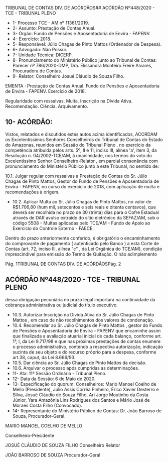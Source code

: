 TRIBUNAL DE CONTAS DIV. DE ACÓRDÃOS## ACÓRDÃO Nº448/2020 - TCE - TRIBUNAL PLENO

- 1- Processo TCE - AM nº 11361/2019.
- 2- Assunto: Prestação de Contas Anual.
- 3- Órgão: Fundo de Pensões e Aposentadoria de Envira - FAPENV.
- 4- Exercício: 2018.
- 5- Responsável: Júlio Chagas de Pinto Mattos (Ordenador de Despesa).
- 6- Advogado: Não Possui.
- 7- Unidade Técnica: DICERP.
- 8- Pronunciamento  do  Ministério  Público  junto  ao  Tribunal  de  Contas: Parecer  nº 786/2020-DMP, Dra. Elissandra Monteiro Freire Alvares, Procuradora de Contas.
- 9- Relator: Conselheiro Josué Cláudio de Souza Filho.

EMENTA : Prestação  de  Contas  Anual.  Fundo  de Pensões  e  Aposentadoria  de  Envira  -  FAPENV. Exercício de 2018.

Regularidade  com  ressalvas.  Multa.  Inscrição  na Dívida Ativa. Recomendação. Ciência. Arquivamento.

## 10-  ACÓRDÃO:

Vistos, relatados e discutidos estes autos acima identificados, ACORDAM os Excelentíssimos Senhores Conselheiros do Tribunal de Contas do Estado do Amazonas, reunidos em Sessão do Tribunal Pleno , no exercício da competência atribuída pelos arts. 5º, II e 11, inciso III, alínea 'a', item 3, da Resolução n. 04/2002-TCE/AM, à unanimidade, nos termos do voto do Excelentíssimo Senhor Conselheiro-Relator , em parcial consonância com pronunciamento do Ministério Público junto a este Tribunal, no sentido de:

10.1.  Julgar regular com ressalvas a Prestação de Contas do Sr. Júlio Chagas de Pinto Mattos, Gestor do Fundo de Pensões e Aposentadoria de Envira -  FAPENV,  no  curso  do  exercício  de  2018, com  aplicação  de  multa  e recomendações à origem.

- 10.2.  Aplicar  Multa ao Sr.  Júlio  Chagas  de  Pinto  Mattos, no  valor  de R$1.706,80 (hum  mil,  setecentos  e  seis  reais  e  oitenta  centavos),  que deverá ser recolhida no prazo de 30 (trinta) dias para o Cofre Estadual através de DAR avulso extraído do sítio eletrônico da SEFAZ/AM, sob o código 5508 - Multas aplicadas pelo TCE/AM - Fundo de Apoio ao Exercício do Controle Externo - FAECE.

Dentro do prazo anteriormente conferido, é obrigatório o encaminhamento do comprovante de pagamento ( autenticado pelo Banco ) a esta Corte de Contas (art. 72, inciso III, alínea "c" , da Lei Orgânica do TCE/AM), condição imprescindível para emissão do Termo de Quitação. O não adimplemento

Pág. 1TRIBUNAL DE CONTAS DIV. DE ACÓRDÃOSPág. 2

## ACÓRDÃO Nº448/2020 - TCE - TRIBUNAL PLENO

dessa obrigação pecuniária no prazo legal importará na continuidade da cobrança administrativa ou judicial do título executivo.

- 10.3.  Autorizar  Inscrição  na  Dívida  Ativa do Sr.  Júlio  Chagas  de  Pinto Mattos , em caso de não recolhimentos dos valores de condenação.
- 10.4.  Recomendar ao Sr. Júlio Chagas de Pinto Mattos , gestor do Fundo de Pensões e Aposentadoria de Envira - FAPENV que encaminhe assim que finalizada a avaliação atuarial inicial de cada balanço, conforme art. 1°, I, da  Lei  9.717/98  e  que  nas  próximas  prestações  de  contas  enumere  o processo  administrativo,  contendo  a  respectiva  autorização,  indicação sucinta de seu objeto e do recurso próprio para a despesa, conforme art.38, caput, da Lei 8.666/93.
- 10.5.  Dar ciência ao Sr. Júlio Chagas de Pinto Mattos da decisão.
- 10.6.  Arquivar o processo após cumpridas as determinações.
- 11-  Ata: 11ª Sessão Ordinária - Tribunal Pleno.
- 12-  Data da Sessão: 6 de Maio de 2020.
- 13-  Especificação do quorum: Conselheiros: Mario Manoel Coelho de Mello (Presidente), Júlio Assis Corrêa Pinheiro, Érico Xavier Desterro e Silva, Josué Cláudio de Souza Filho, Ari Jorge Moutinho da Costa Júnior, Yara Amazônia Lins Rodrigues dos Santos e Mário José de Moraes Costa Filho (Convocado).
- 14-  Representante  do  Ministério  Público  de  Contas: Dr. João  Barroso  de  Souza, Procurador-Geral.

MARIO MANOEL COELHO DE MELLO

Conselheiro-Presidente

JOSUÉ CLÁUDIO DE SOUZA FILHO Conselheiro Relator

JOÃO BARROSO DE SOUZA Procurador-Geral